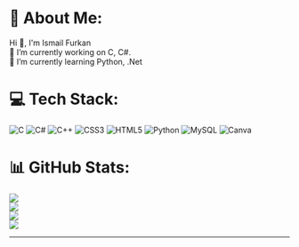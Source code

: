 # 💫 About Me:
Hi 👋, 
I'm Ismail Furkan<br>🔭
I’m currently working on C, C#.
<br>🌱 I’m currently learning Python, .Net<br>



# 💻 Tech Stack:
![C](https://img.shields.io/badge/c-%2300599C.svg?style=for-the-badge&logo=c&logoColor=white) ![C#](https://img.shields.io/badge/c%23-%23239120.svg?style=for-the-badge&logo=csharp&logoColor=white) ![C++](https://img.shields.io/badge/c++-%2300599C.svg?style=for-the-badge&logo=c%2B%2B&logoColor=white) ![CSS3](https://img.shields.io/badge/css3-%231572B6.svg?style=for-the-badge&logo=css3&logoColor=white) ![HTML5](https://img.shields.io/badge/html5-%23E34F26.svg?style=for-the-badge&logo=html5&logoColor=white) ![Python](https://img.shields.io/badge/python-3670A0?style=for-the-badge&logo=python&logoColor=ffdd54) ![MySQL](https://img.shields.io/badge/mysql-%2300000f.svg?style=for-the-badge&logo=mysql&logoColor=white) ![Canva](https://img.shields.io/badge/Canva-%2300C4CC.svg?style=for-the-badge&logo=Canva&logoColor=white)
# 📊 GitHub Stats:
![](https://github-readme-stats.vercel.app/api?username=ismailfurkann&theme=dark&hide_border=true&include_all_commits=false&count_private=false)<br/>
![](https://github-readme-streak-stats.herokuapp.com/?user=ismailfurkann&theme=dark&hide_border=true)<br/>
![](https://github-readme-stats.vercel.app/api/top-langs/?username=ismailfurkann&theme=dark&hide_border=true&include_all_commits=false&count_private=false&layout=compact)
<br>
[![](https://visitcount.itsvg.in/api?id=ismailfurkann&icon=0&color=0)](https://visitcount.itsvg.in)
                                                      
---


<!-- Proudly created with GPRM ( https://gprm.itsvg.in ) -->
